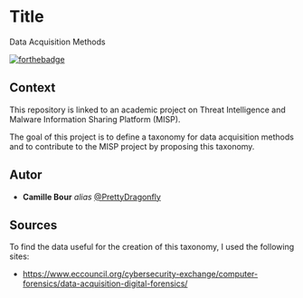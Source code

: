 # Title
Data Acquisition Methods

[![forthebadge](http://forthebadge.com/images/badges/built-with-love.svg)](http://forthebadge.com)

## Context

This repository is linked to an academic project on Threat Intelligence and Malware Information Sharing Platform (MISP).

The goal of this project is to define a taxonomy for data acquisition methods and to contribute to the MISP project by proposing this taxonomy.

## Autor

* **Camille Bour** _alias_ [@PrettyDragonfly](https://github.com/PrettyDragonfly)

## Sources

To find the data useful for the creation of this taxonomy, I used the following sites:
* https://www.eccouncil.org/cybersecurity-exchange/computer-forensics/data-acquisition-digital-forensics/
